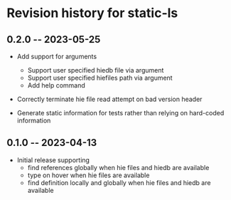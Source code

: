 # Revision history for static-ls

## 0.2.0 -- 2023-05-25

* Add support for arguments
  * Support user specified hiedb file via argument
  * Support user specified hiefiles path via argument
  * Add help command

* Correctly terminate hie file read attempt on bad version header

* Generate static information for tests rather than relying on hard-coded information

## 0.1.0 -- 2023-04-13

* Initial release supporting
  * find references globally when hie files and hiedb are available
  * type on hover when hie files are available
  * find definition locally and globally when hie files and hiedb are available
